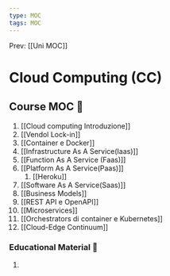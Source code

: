 ```yaml
---
type: MOC 
tags: MOC
---
```


Prev: [[Uni MOC]]

# Cloud Computing (CC)

## Course MOC  📒
1. [[Cloud computing Introduzione]]
2. [[Vendol Lock-in]]
3. [[Container e Docker]]
4. [[Infrastructure As A Service(Iaas)]]
5. [[Function As A Service (Faas)]]
6. [[Platform As A Service(Paas)]]
	1. [[Heroku]]
7. [[Software As A Service(Saas)]]
8. [[Business Models]]
9. [[REST API e OpenAPI]]
10. [[Microservices]]
11. [[Orchestrators di container e Kubernetes]]
12. [[Cloud-Edge Continuum]]



### Educational Material 🧱
1. 
